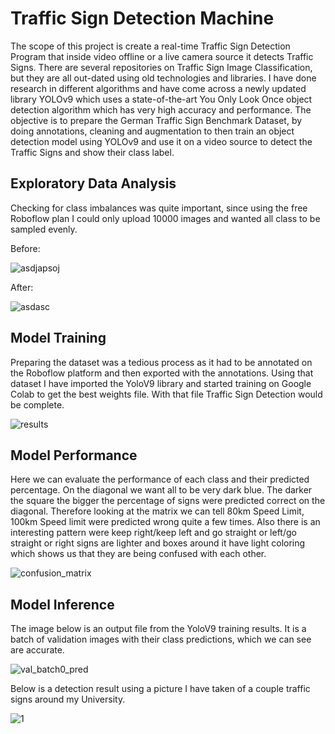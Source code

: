 # Traffic Sign Detection Machine
The scope of this project is create a real-time Traffic Sign Detection Program that inside video offline or a live camera source it detects Traffic Signs. There are several repositories on Traffic Sign Image Classification, but they are all out-dated using old technologies and libraries. I have done research in different algorithms and have come across a newly updated library YOLOv9 which uses a state-of-the-art You Only Look Once object detection algorithm which has very high accuracy and performance. The objective is to prepare the German Traffic Sign Benchmark Dataset, by doing annotations, cleaning and augmentation to then train an object detection model using YOLOv9 and use it on a video source to detect the Traffic Signs and show their class label.

## Exploratory Data Analysis
Checking for class imbalances was quite important, since using the free Roboflow plan I could only upload 10000 images and wanted all class to be sampled evenly.

Before:

![asdjapsoj](https://github.com/STheoo/TSR_Project/assets/46623018/b11a1c03-dfe7-4845-b96d-bb8e097e7e0d)

After:

![asdasc](https://github.com/STheoo/TSR_Project/assets/46623018/50abbf59-cdbe-4a58-a408-8162039050fc)

## Model Training
Preparing the dataset was a tedious process as it had to be annotated on the Roboflow platform and then exported with the annotations. Using that dataset I have imported the YoloV9 library and started training on Google Colab to get the best weights file. With that file Traffic Sign Detection would be complete.

![results](https://github.com/STheoo/TSR_Project/assets/46623018/87888116-9671-4b83-a0a5-15348a816ca0)

## Model Performance
Here we can evaluate the performance of each class and their predicted percentage. On the diagonal we want all to be very dark blue. The darker the square the bigger the percentage of signs were predicted correct on the diagonal. Therefore looking at the matrix we can tell 80km Speed Limit, 100km Speed limit were predicted wrong quite a few times. Also there is an interesting pattern were keep right/keep left and go straight or left/go straight or right signs are lighter and boxes around it have light coloring which shows us that they are being confused with each other.

![confusion_matrix](https://github.com/STheoo/TSR_Project/assets/46623018/e93206a7-984f-494e-a0ff-b24942026271)

## Model Inference

The image below is an output file from the YoloV9 training results. It is a batch of validation images with their class predictions, which we can see are accurate.

![val_batch0_pred](https://github.com/STheoo/TSR_Project/assets/46623018/71687d83-9948-4166-847c-798df4c07fad)

Below is a detection result using a picture I have taken of a couple traffic signs around my University.

![1](https://github.com/STheoo/TSR_Project/assets/46623018/51aaf542-d52b-4fbf-9625-e96a6ebc07ff)
